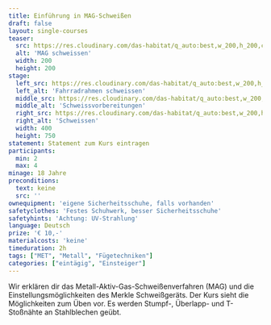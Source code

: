 ```yaml
---
title: Einführung in MAG-Schweißen
draft: false
layout: single-courses
teaser:
  src: https://res.cloudinary.com/das-habitat/q_auto:best,w_200,h_200,c_fill,f_auto,dpr_auto/v1586981056/kurse/_DSC9837_preview_jlpwtf.jpg
  alt: 'MAG schweissen'
  width: 200
  height: 200
stage:
  left_src: https://res.cloudinary.com/das-habitat/q_auto:best,w_200,h_200,c_fill,f_auto,dpr_auto/v1586981136/kurse/20190914-schlosserei-09_qffsjq.jpg
  left_alt: 'Fahrradrahmen schweissen'
  middle_src: https://res.cloudinary.com/das-habitat/q_auto:best,w_200,h_200,c_fill,f_auto,dpr_auto/v1586981134/kurse/20190914-schlosserei-05_k6ju4n.jpg
  middle_alt: 'Schweissvorbereitungen'
  right_src: https://res.cloudinary.com/das-habitat/q_auto:best,w_200,h_200,c_fill,f_auto,dpr_auto/v1586981135/kurse/20190914-schlosserei-02_bok37z.jpg
  right_alt: 'Schweissen'
  width: 400
  height: 750
statement: Statement zum Kurs eintragen
participants: 
  min: 2
  max: 4
minage: 18 Jahre
preconditions: 
  text: keine
  src: ''
ownequipment: 'eigene Sicherheitsschuhe, falls vorhanden'
safetyclothes: 'Festes Schuhwerk, besser Sicherheitsschuhe'
safetyhints: 'Achtung: UV-Strahlung'
language: Deutsch
prize: '€ 10,-'
materialcosts: 'keine'
timeduration: 2h
tags: ["MET", "Metall", "Fügetechniken"]
categories: ["eintägig", "Einsteiger"]
---
```

Wir erklären dir das Metall-Aktiv-Gas-Schweißenverfahren (MAG) und die Einstellungsmöglichkeiten des Merkle Schweißgeräts. Der Kurs sieht die Möglichkeiten zum Üben vor. Es werden Stumpf-, Überlapp- und T-Stoßnähte an Stahlblechen geübt.